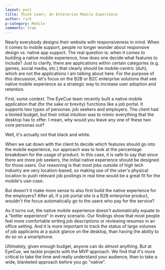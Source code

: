 ```yaml
---
layout: post
title: Think Lean\: An Enterprise Mobile Experience
author: rick
p-category: Mobile
comments: true
---
```


Nearly everybody designs their website with responsiveness in mind. When it comes to mobile support, people no longer wonder about responsive design vs. native app support. The real question is: when it comes to building a native mobile experience, how does one decide what features to include? Just to clarify, there are applications within certain categories (e.g. games, social media, etc.) that clearly should be mobile-centric (duh), which are not the applications I am talking about here. For the purpose of this discussion, let's focus on the B2B or B2C enterprise solutions that see native mobile experience as a strategic way to increase user adoption and retention. 

First, some context. The EyeCue team recently built a native mobile application that (for the sake or brevity) functions like a job portal. It supports two types of personas: job seekers and employers. The client had a limited budget, but their initial intuition was to mimic everything that the desktop has to offer. I mean, why would you leave any one of these two core personas out?

Well, it's actually not that black and white. 

When we sat down with the client to decide which features should go into the mobile experience, our approach was to look at the percentage breakdown for the usage of product. In this case, it is safe to say that since there are more job seekers, the initial native experience should be designed for those users. Our reasoning is that most jobs outside of high tech industry are very location-based, so making use of the user's physical location to push relevant job postings in real time would be a great fit for the mobile's use-case. 

But doesn't it make more sense to also first build the native experience for the employers? After all, if a job portal site is a B2B enterprise product, wouldn't the focus automatically go to the users who pay for the service?

As it turns out, the native mobile experience doesn't automatically equate to a "better experience" in every scenario. Our findings show that most people feel more comfortable writing job descriptions or reviewing resumes in an office setting. And it is more important to track the status of large volumes of job applicants at a quick glance on the desktop, than having the ability to do so on a smartphone.

Ultimately, given enough budget, anyone can do *almost* anything. But at EyeCue, we tackle projects with the MVP approach. We find that it's more critical to take the time and really understand your audience, than to take a wide, blanketed approach before you go "native".